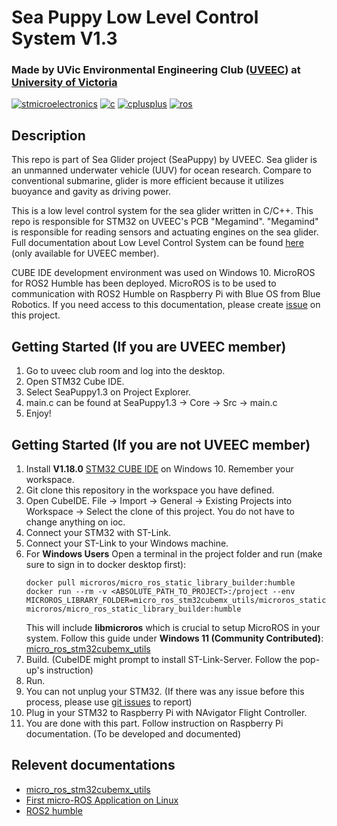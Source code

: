 # Sea Puppy Low Level Control System V1.3
### Made by UVic Environmental Engineering Club ([UVEEC](https://uveec.ca/)) at [University of Victoria](https://www.uvic.ca/)
[![stmicroelectronics](https://img.shields.io/badge/stmicroelectronics-03234B.svg?&logo=stmicroelectronics)](https://www.st.com/content/st_com/en.html)
[![c](https://img.shields.io/badge/c-A8B9CC.svg?&logo=c)](https://en.cppreference.com/w/c/language)
[![cplusplus](https://img.shields.io/badge/c++-00599C.svg?&logo=cplusplus)](https://www.st.com/content/st_com/en.html)
[![ros](https://img.shields.io/badge/ros-22314E.svg?&logo=ros)](https://docs.ros.org/en/humble/index.html)

## Description
This repo is part of Sea Glider project (SeaPuppy) by UVEEC. Sea glider is an unmanned underwater vehicle (UUV) for ocean research. Compare to conventional submarine, glider is more efficient because it utilizes buoyance and gavity as driving power. 

This is a low level control system for the sea glider written in C/C++. This repo is responsible for STM32 on UVEEC's PCB "Megamind". "Megamind" is responsible for reading sensors and actuating engines on the sea glider. Full documentation about Low Level Control System can be found [here](https://docs.google.com/document/d/1BvOxKdqG76WM1FazrVoIZYhodaNmmSBSupSmKFFQtNc/edit?tab=t.0) (only available for UVEEC member).

CUBE IDE development environment was used on Windows 10. MicroROS for ROS2 Humble has been deployed. MicroROS is to be used to communication with ROS2 Humble on Raspberry Pi with Blue OS from Blue Robotics. If you need access to this documentation, please create [issue]((https://github.com/UVic-Environmental-Engineering-Club/SeaPuppy1.3/issues)) on this project.

## Getting Started (If you are UVEEC member)
1. Go to uveec club room and log into the desktop.
2. Open STM32 Cube IDE.
3. Select SeaPuppy1.3 on Project Explorer.
4. main.c can be found at SeaPuppy1.3 -> Core -> Src -> main.c
5. Enjoy!

## Getting Started (If you are not UVEEC member)
1. Install **V1.18.0** [STM32 CUBE IDE](https://www.st.com/en/development-tools/stm32cubeide.html) on Windows 10. Remember your workspace.
2. Git clone this repository in the workspace you have defined.
3. Open CubeIDE. File -> Import -> General -> Existing Projects into Workspace -> Select the clone of this project. You do not have to change anything on ioc.
4. Connect your STM32 with ST-Link.
5. Connect your ST-Link to your Windows machine.
6. For **Windows Users** Open a terminal in the project folder and run (make sure to sign in to docker desktop first):
   ```
   docker pull microros/micro_ros_static_library_builder:humble
   docker run --rm -v <ABSOLUTE_PATH_TO_PROJECT>:/project --env MICROROS_LIBRARY_FOLDER=micro_ros_stm32cubemx_utils/microros_static_library_ide microros/micro_ros_static_library_builder:humble
   ```
   This will include **libmicroros** which is crucial to setup MicroROS in your system.
   Follow this guide under **Windows 11 (Community Contributed)**:  [micro_ros_stm32cubemx_utils](https://github.com/micro-ROS/micro_ros_stm32cubemx_utils)
8. Build. (CubeIDE might prompt to install ST-Link-Server. Follow the pop-up's instruction)
9. Run.
10. You can not unplug your STM32. (If there was any issue before this process, please use [git issues](https://github.com/UVic-Environmental-Engineering-Club/SeaPuppy1.3/issues) to report)
11. Plug in your STM32 to Raspberry Pi with NAvigator Flight Controller.
12. You are done with this part. Follow instruction on Raspberry Pi documentation. (To be developed and documented)

## Relevent documentations
* [micro_ros_stm32cubemx_utils](https://github.com/micro-ROS/micro_ros_stm32cubemx_utils)
* [First micro-ROS Application on Linux](https://micro.ros.org/docs/tutorials/core/first_application_linux/)
* [ROS2 humble](https://docs.ros.org/en/humble/index.html)
